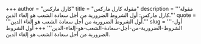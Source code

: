 +++
author = "كارل ماركس"
title = "مقولة كارل ماركس"
description = '''مقولة كارل ماركس: أول الشروط الضرورية من أجل سعادة الشعب هو إلغاء الدين.'''
quote = '''أول الشروط الضرورية من أجل سعادة الشعب هو إلغاء الدين.'''
slug = '''أول-الشروط-الضرورية-من-أجل-سعادة-الشعب-هو-إلغاء-الدين'''
+++
أول الشروط الضرورية من أجل سعادة الشعب هو إلغاء الدين.
